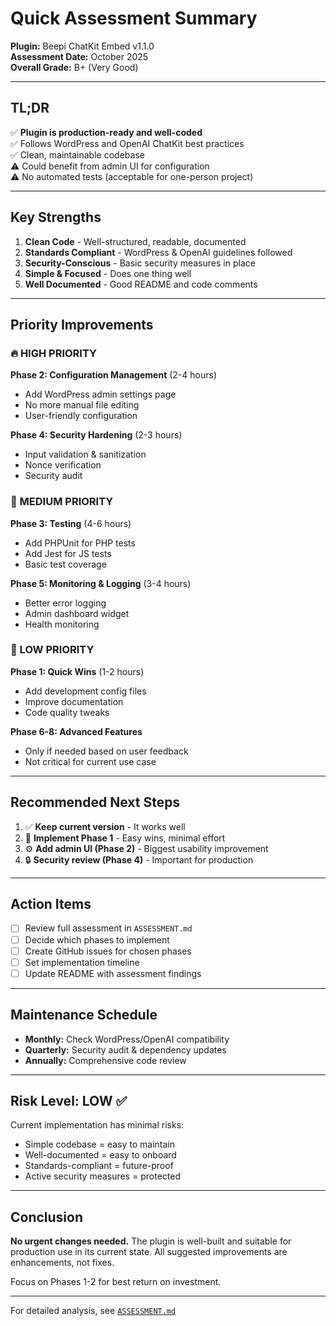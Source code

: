 # Quick Assessment Summary

**Plugin:** Beepi ChatKit Embed v1.1.0  
**Assessment Date:** October 2025  
**Overall Grade:** B+ (Very Good)

---

## TL;DR

✅ **Plugin is production-ready and well-coded**  
✅ Follows WordPress and OpenAI ChatKit best practices  
✅ Clean, maintainable codebase  
⚠️ Could benefit from admin UI for configuration  
⚠️ No automated tests (acceptable for one-person project)

---

## Key Strengths

1. **Clean Code** - Well-structured, readable, documented
2. **Standards Compliant** - WordPress & OpenAI guidelines followed
3. **Security-Conscious** - Basic security measures in place
4. **Simple & Focused** - Does one thing well
5. **Well Documented** - Good README and code comments

---

## Priority Improvements

### 🔥 HIGH PRIORITY
**Phase 2: Configuration Management** (2-4 hours)
- Add WordPress admin settings page
- No more manual file editing
- User-friendly configuration

**Phase 4: Security Hardening** (2-3 hours)
- Input validation & sanitization
- Nonce verification
- Security audit

### 🔸 MEDIUM PRIORITY
**Phase 3: Testing** (4-6 hours)
- Add PHPUnit for PHP tests
- Add Jest for JS tests
- Basic test coverage

**Phase 5: Monitoring & Logging** (3-4 hours)
- Better error logging
- Admin dashboard widget
- Health monitoring

### 🔹 LOW PRIORITY
**Phase 1: Quick Wins** (1-2 hours)
- Add development config files
- Improve documentation
- Code quality tweaks

**Phase 6-8: Advanced Features**
- Only if needed based on user feedback
- Not critical for current use case

---

## Recommended Next Steps

1. ✅ **Keep current version** - It works well
2. 📝 **Implement Phase 1** - Easy wins, minimal effort
3. ⚙️ **Add admin UI (Phase 2)** - Biggest usability improvement
4. 🔒 **Security review (Phase 4)** - Important for production

---

## Action Items

- [ ] Review full assessment in `ASSESSMENT.md`
- [ ] Decide which phases to implement
- [ ] Create GitHub issues for chosen phases
- [ ] Set implementation timeline
- [ ] Update README with assessment findings

---

## Maintenance Schedule

- **Monthly:** Check WordPress/OpenAI compatibility
- **Quarterly:** Security audit & dependency updates
- **Annually:** Comprehensive code review

---

## Risk Level: LOW ✅

Current implementation has minimal risks:
- Simple codebase = easy to maintain
- Well-documented = easy to onboard
- Standards-compliant = future-proof
- Active security measures = protected

---

## Conclusion

**No urgent changes needed.** The plugin is well-built and suitable for production use in its current state. All suggested improvements are enhancements, not fixes.

Focus on Phases 1-2 for best return on investment.

---

For detailed analysis, see [`ASSESSMENT.md`](./ASSESSMENT.md)
